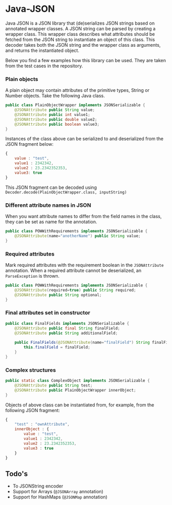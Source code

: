 Java-JSON
=========
Java JSON is a JSON library that (de)serializes JSON strings based on annotated wrapper classes.
A JSON string can be parsed by creating a wrapper class. This wrapper class describes what attributes should
be fetched from the JSON string to instantiate an object of this class. This decoder takes both the JSON string
and the wrapper class as arguments, and returns the instantiated object.

Below you find a few examples how this library can be used. They are taken from the test cases in the repository.

### Plain objects
A plain object may contain attributes of the primitive types, String or Number objects. Take the following Java class.
```java
public class PlainObjectWrapper implements JSONSerializable {
	@JSONAttribute public String value;
	@JSONAttribute public int value1;
	@JSONAttribute public double value2;
	@JSONAttribute public boolean value3;
}
```
Instances of the class above can be serialized to and deserialized from the JSON fragment below:
```js
{
	value : "test",
	value1 : 2342342,
	value2 : 23.2342352353,
	value3: true
}
```
This JSON fragment can be decoded using `Decoder.decode(PlainObjectWrapper.class, inputString)`

### Different attribute names in JSON
When you want attribute names to differ from the field names in the class, they can be set as name for the annotation.
```java
public class POWWithRequirements implements JSONSerializable {
	@JSONAttribute(name="anotherName") public String value;
}
```

### Required attributes
Mark required attributes with the requirement boolean in the `JSONAttribute` annotation. When a required attribute cannot be
deserialized, an `ParseException` is thrown.
```java
public class POWWithRequirements implements JSONSerializable {
	@JSONAttribute(required=true) public String required;
	@JSONAttribute public String optional;
}
```

### Final attributes set in constructor
```java
public class FinalFields implements JSONSerializable {
	@JSONAttribute public final String finalField;
	@JSONAttribute public String additionalField;
		
	public FinalFields(@JSONAttribute(name="finalField") String finalField) {
		this.finalField = finalField;
	}
}
```

### Complex structures
```java
public static class ComplexObject implements JSONSerializable {
	@JSONAttribute public String test;
	@JSONAttribute public PlainObjectWrapper innerObject;
}
```
Objects of above class can be instantiated from, for example, from the following JSON fragment:
```js
{
	"test" : "ownAttribute",
	innerObject : {
		value : "test",
		value1 : 2342342,
		value2 : 23.2342352353,
		value3 : true
	}
}
```

## Todo's
* To JSONString encoder
* Support for Arrays (`@JSONArray` annotation)
* Support for HashMaps (`@JSONMap` annotation)